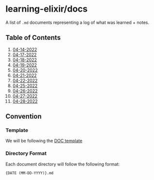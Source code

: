 # learning-elixir/docs

A list of `.md` documents representing a log of what was learned + notes.

## Table of Contents

1. [04-14-2022](./04-14-2022.md)
2. [04-17-2022](./04-17-2022.md)
3. [04-18-2022](./04-18-2022.md)
4. [04-19-2022](./04-19-2022.md)
5. [04-20-2022](./04-20-2022.md)
6. [04-21-2022](./04-21-2022.md)
7. [04-22-2022](./04-22-2022.md)
8. [04-25-2022](./04-25-2022.md)
9. [04-26-2022](./04-26-2022.md)
10. [04-27-2022](./04-27-2022.md)
11. [04-28-2022](./04-28-2022.md)

## Convention

### Template

We will be following the [DOC template](../templates/DOCS.md)

### Directory Format

Each document directory will follow the following format:

```text
{DATE (MM-DD-YYYY)}.md
```
